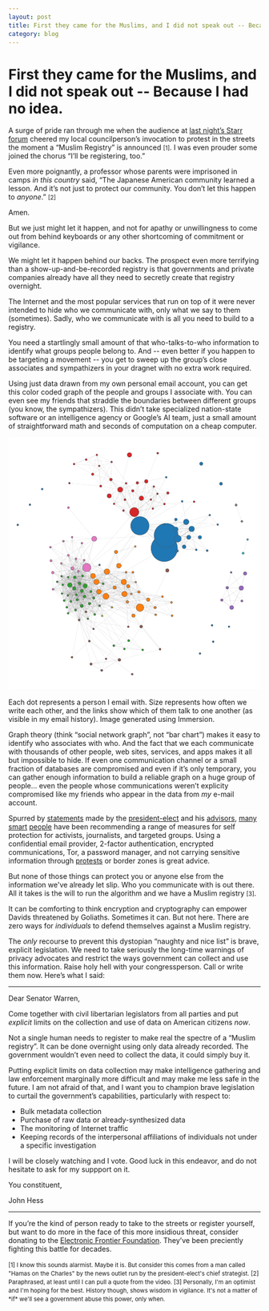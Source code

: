 ```yaml
---
layout: post
title: First they came for the Muslims, and I did not speak out -- Because I had no idea.
category: blog
---
```


First they came for the Muslims, and I did not speak out -- Because I had no idea.
======================================================================

A surge of pride ran through me when the audience at [last night’s Starr forum](http://cis.mit.edu/events/starr-forum-trump%E2%80%99s-victory-what-does-it-mean-you) cheered my local councilperson’s invocation to protest in the streets the moment a “Muslim Registry” is announced <small>[1]</small>.  I was even prouder some joined the chorus “I’ll be registering, too.”

Even more poignantly, a professor whose parents were imprisoned in camps *in this country* said, “The Japanese American community learned a lesson.  And it’s not just to protect our community.  You don’t let this  happen to *anyone*.” <small>[2]</small>

Amen.

But we just might let it happen, and not for apathy or unwillingness to come out from behind keyboards or any other shortcoming of commitment or vigilance.

We might let it happen behind our backs.  The prospect even more terrifying than a show-up-and-be-recorded registry is that governments and private companies already have all they need to secretly create that registry overnight.

The Internet and the most popular services that run on top of it were never intended to hide who we communicate with, only what we say to them (sometimes).  Sadly, who we communicate with is all you need to build to a registry.

You need a startlingly small amount of that who-talks-to-who information to identify what groups people belong to.  And -- even better if you happen to be targeting a movement -- you get to sweep up the group’s close associates and sympathizers in your dragnet with no extra work required.

Using just data drawn from my own personal email account, you can get this color coded graph of the people and groups I associate with.  You can even see my friends that straddle the boundaries between different groups (you know, the sympathizers).  This didn’t take specialized nation-state software or an intelligence agency or Google’s AI team, just a small amount of straightforward math and seconds of computation on a cheap computer.

![John's Social Graph](/images/john_immersion.png)

<div class="caption">Each dot represents a person I email with.  Size represents how often we write each other, and the links show which of them talk to one another (as visible in my email history).  Image generated using Immersion.</div>

Graph theory (think “social network graph”, not “bar chart”) makes it easy to identify who associates with who.  And the fact that we each communicate with thousands of other people, web sites, services, and apps makes it all but impossible to hide.  If even one communication channel or a small fraction of databases are compromised and even if it’s only temporary, you can gather enough information to build a reliable graph on a huge group of people... even the people whose communications weren’t explicity compromised like my friends who appear in the data from *my* e-mail account.

Spurred by 
[statements](http://www.washingtontimes.com/news/2015/dec/2/donald-trump-nsa-phone-snooping-program-i-err-side/) made by the 
[president-elect](http://www.wsj.com/articles/arab-muslim-registry-used-once-before-1448582339) and his 
[advisors](http://www.reuters.com/article/us-usa-trump-immigration-idUSKBN13B05C), 
[many](https://www.eff.org/deeplinks/2016/11/digital-security-tips-for-protesters)
[smart](https://boingboing.net/2016/11/18/tech-companies-you-have-63-da.html)
[people](https://www.theguardian.com/technology/2016/nov/10/nsa-trump-protect-yourself)
have been recommending a range of measures for self protection for activists, journalists, and targeted groups.  Using a confidential email provider, 2-factor authentication, encrypted communications, Tor, a password manager, and not carrying sensitive information through [protests](https://ssd.eff.org/en/module/attending-protests-united-states) or border zones is great advice.

But none of those things can protect you or anyone else from the information we've already let slip.  Who you communicate with is out there.  All it takes is the will to run the algorithm and we have a Muslim registry <small>[3]</small>.

It can be comforting to think encryption and cryptography can empower Davids threatened by Goliaths.  Sometimes it can.  But not here.  There are zero ways for *individuals* to defend themselves against a Muslim registry.

The *only* recourse to prevent this dystopian “naughty and nice list” is brave, explicit legislation.  We need to take seriously the long-time warnings of privacy advocates and restrict the ways government can collect and use this information.  Raise holy hell with your congressperson.  Call or write them now.  Here’s what I said:

------------------------------------------------------------------------------------

Dear Senator Warren,

Come together with civil libertarian legislators from all parties and put *explicit* limits on the collection and use of data on American citizens *now*.

Not a single human needs to register to make real the spectre of a “Muslim registry”.  It can be done overnight using only data already recorded.  The government wouldn’t even need to collect the data, it could simply buy it.

Putting explicit limits on data collection may make intelligence gathering and law enforcement marginally more difficult and may make me less safe in the future.  I am not afraid of that, and I want you to champion brave legislation to curtail the government’s capabilities, particularly with respect to:

* Bulk metadata collection
* Purchase of raw data or already-synthesized data
* The monitoring of Internet traffic
* Keeping records of the interpersonal affiliations of individuals not under a specific investigation

I will be closely watching and I vote.  Good luck in this endeavor, and do not hesitate to ask for my suppport on it.

You constituent,

John Hess

------------------------------------------------------------------------------------

If you’re the kind of person ready to take to the streets or register yourself, but want to do more in the face of this more insidious threat, consider donating to the [Electronic Frontier Foundation](https://www.eff.org/).  They’ve been preciently fighting this battle for decades.

<small>
[1] I know this sounds alarmist.  Maybe it is.  But consider this comes from a man called "Hamas on the Charles" by the news outlet run by the president-elect's chief strategist.
</small>

<small>
[2] Paraphrased, at least until I can pull a quote from the video.
</small>

<small>
[3] Personally, I'm an optimist and I'm hoping for the best.  History though, shows wisdom in vigilance.  It's not a matter of *if* we'll see a government abuse this power, only when.
</small>